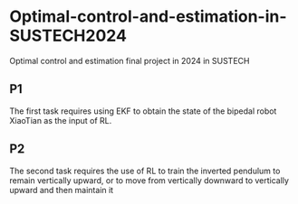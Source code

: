 # Optimal-control-and-estimation-in-SUSTECH2024
Optimal control and estimation final project in 2024 in SUSTECH

## P1
The first task requires using EKF to obtain the state of the bipedal robot XiaoTian as the input of RL.

## P2
The second task requires the use of RL to train the inverted pendulum to remain vertically upward, or to move from vertically downward to vertically upward and then maintain it
